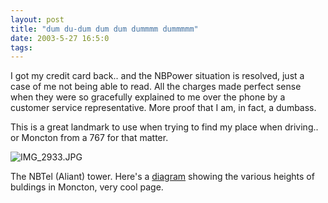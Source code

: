 ```yaml
---
layout: post
title: "dum du-dum dum dum dummmm dummmmm"
date: 2003-5-27 16:5:0
tags: 
---
```


I got my credit card back.. and the NBPower situation is resolved, just a case of me not being able to read. All the charges made perfect sense when they were so gracefully explained to me over the phone by a customer service representative. More proof that I am, in fact, a dumbass.

This is a great landmark to use when trying to find my place when driving.. or Moncton from a 767 for that matter.






![IMG_2933.JPG][1]






The NBTel (Aliant) tower. Here's a [diagram][2] showing the various heights of buldings in Moncton, very cool page.



   [1]: http://1.bp.blogspot.com/-rLX5zidTf3s/Tn0PvA_5PkI/AAAAAAAAAHc/D-etY6FUkTg/s320/IMG_2933.JPG
   [2]: http://www.skyscraperpage.com/diagrams/?c264
